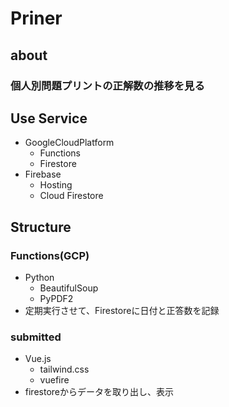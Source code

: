 # Priner
## about
### 個人別問題プリントの正解数の推移を見る
## Use Service
- GoogleCloudPlatform
    - Functions
    - Firestore
- Firebase
    - Hosting
    - Cloud Firestore
## Structure
### Functions(GCP)
- Python
    - BeautifulSoup
    - PyPDF2
- 定期実行させて、Firestoreに日付と正答数を記録
### submitted
- Vue.js
    - tailwind.css
    - vuefire
- firestoreからデータを取り出し、表示